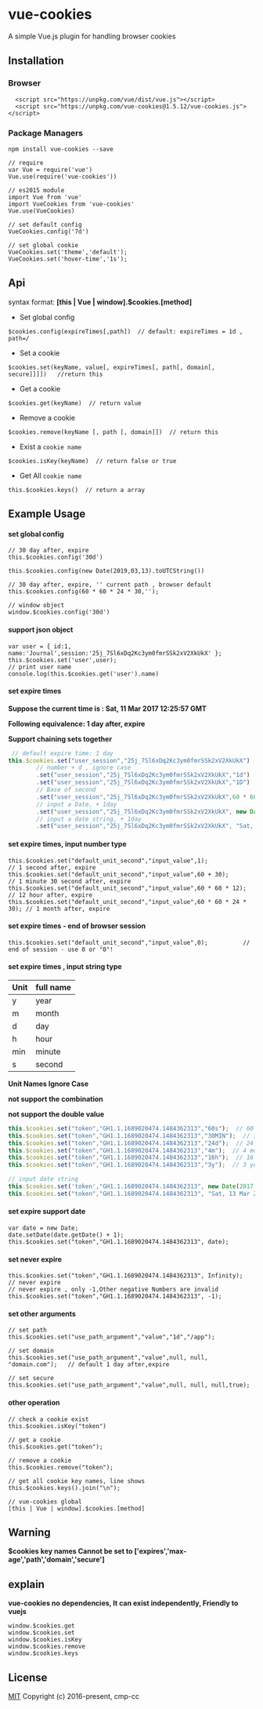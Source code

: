 # vue-cookies

A simple Vue.js plugin for handling browser cookies

## Installation

### Browser
```
  <script src="https://unpkg.com/vue/dist/vue.js"></script>
  <script src="https://unpkg.com/vue-cookies@1.5.12/vue-cookies.js"></script>
```
### Package Managers
```
npm install vue-cookies --save

// require
var Vue = require('vue')
Vue.use(require('vue-cookies'))

// es2015 module
import Vue from 'vue'
import VueCookies from 'vue-cookies'
Vue.use(VueCookies)

// set default config
VueCookies.config('7d')

// set global cookie
VueCookies.set('theme','default');
VueCookies.set('hover-time','1s');
```

## Api

syntax format: **[this | Vue | window].$cookies.[method]**

* Set global config
```
$cookies.config(expireTimes[,path])  // default: expireTimes = 1d , path=/
```

* Set a cookie
```
$cookies.set(keyName, value[, expireTimes[, path[, domain[, secure]]]])   //return this
```
* Get a cookie
```
$cookies.get(keyName)  // return value                             
```
* Remove a cookie
```
$cookies.remove(keyName [, path [, domain]])  // return this
```
* Exist a `cookie name`
```
$cookies.isKey(keyName)  // return false or true
```
* Get All `cookie name`
```
this.$cookies.keys()  // return a array
```

## Example Usage

#### set global config
```
// 30 day after, expire
this.$cookies.config('30d')

this.$cookies.config(new Date(2019,03,13).toUTCString())

// 30 day after, expire, '' current path , browser default
this.$cookies.config(60 * 60 * 24 * 30,'');

// window object
window.$cookies.config('30d')
```

#### support json object
```
var user = { id:1, name:'Journal',session:'25j_7Sl6xDq2Kc3ym0fmrSSk2xV2XkUkX' };
this.$cookies.set('user',user);
// print user name
console.log(this.$cookies.get('user').name)
```

#### set expire times
**Suppose the current time is : Sat, 11 Mar 2017 12:25:57 GMT**

**Following equivalence: 1 day after, expire**

**Support chaining sets together**
``` javascript
 // default expire time: 1 day
this.$cookies.set("user_session","25j_7Sl6xDq2Kc3ym0fmrSSk2xV2XkUkX")
        // number + d , ignore case
        .set("user_session","25j_7Sl6xDq2Kc3ym0fmrSSk2xV2XkUkX","1d")
        .set("user_session","25j_7Sl6xDq2Kc3ym0fmrSSk2xV2XkUkX","1D")
        // Base of second
        .set("user_session","25j_7Sl6xDq2Kc3ym0fmrSSk2xV2XkUkX",60 * 60 * 24)
        // input a Date, + 1day
        .set("user_session","25j_7Sl6xDq2Kc3ym0fmrSSk2xV2XkUkX", new Date(2017, 03, 12))
        // input a date string, + 1day
        .set("user_session","25j_7Sl6xDq2Kc3ym0fmrSSk2xV2XkUkX", "Sat, 13 Mar 2017 12:25:57 GMT")
```
#### set expire times, input number type

```
this.$cookies.set("default_unit_second","input_value",1);            // 1 second after, expire
this.$cookies.set("default_unit_second","input_value",60 + 30);      // 1 minute 30 second after, expire
this.$cookies.set("default_unit_second","input_value",60 * 60 * 12); // 12 hour after, expire
this.$cookies.set("default_unit_second","input_value",60 * 60 * 24 * 30); // 1 month after, expire
```

#### set expire times - end of browser session

```
this.$cookies.set("default_unit_second","input_value",0);          // end of session - use 0 or "0"!
```


#### set expire times , input string type

| Unit   | full name |
| ----------- | ----------- |
| y           |  year       |
| m           |  month      |
| d           |  day        |
| h           |  hour       |
| min         |  minute     |
| s           |  second     |

**Unit Names Ignore Case**

**not support the combination**

**not support the double value**

```javascript
this.$cookies.set("token","GH1.1.1689020474.1484362313","60s");  // 60 second after, expire
this.$cookies.set("token","GH1.1.1689020474.1484362313","30MIN");  // 30 minute after, expire, ignore case
this.$cookies.set("token","GH1.1.1689020474.1484362313","24d");  // 24 day after, expire
this.$cookies.set("token","GH1.1.1689020474.1484362313","4m");  // 4 month after, expire
this.$cookies.set("token","GH1.1.1689020474.1484362313","16h");  // 16 hour after, expire
this.$cookies.set("token","GH1.1.1689020474.1484362313","3y");  // 3 year after, expire

// input date string 
this.$cookies.set('token',"GH1.1.1689020474.1484362313", new Date(2017,3,13).toUTCString());
this.$cookies.set("token","GH1.1.1689020474.1484362313", "Sat, 13 Mar 2017 12:25:57 GMT ");
```

#### set expire support date
```
var date = new Date;
date.setDate(date.getDate() + 1);
this.$cookies.set("token","GH1.1.1689020474.1484362313", date);
```

#### set never expire
```
this.$cookies.set("token","GH1.1.1689020474.1484362313", Infinity);  // never expire
// never expire , only -1,Other negative Numbers are invalid
this.$cookies.set("token","GH1.1.1689020474.1484362313", -1); 
```
#### set other arguments
```
// set path
this.$cookies.set("use_path_argument","value","1d","/app");  

// set domain
this.$cookies.set("use_path_argument","value",null, null, "domain.com");   // default 1 day after,expire

// set secure
this.$cookies.set("use_path_argument","value",null, null, null,true);
```
#### other operation
```
// check a cookie exist
this.$cookies.isKey("token")

// get a cookie
this.$cookies.get("token");

// remove a cookie
this.$cookies.remove("token");

// get all cookie key names, line shows
this.$cookies.keys().join("\n"); 

// vue-cookies global
[this | Vue | window].$cookies.[method] 

```


## Warning
**$cookies key names Cannot be set to ['expires','max-age','path','domain','secure']**


## explain
**vue-cookies no dependencies, It can exist independently, Friendly to vuejs**
```
window.$cookies.get
window.$cookies.set
window.$cookies.isKey
window.$cookies.remove
window.$cookies.keys
```

## License
[MIT](http://opensource.org/licenses/MIT)
Copyright (c) 2016-present, cmp-cc
